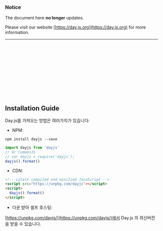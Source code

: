### Notice

The document here **no longer** updates.

Please visit our website [https://day.js.org](https://day.js.org) for more  information.

-------------

<br />
<br />
<br />
<br />
<br />
<br />
<br />
<br />
<br />
<br />

## Installation Guide

Day.js를 가져오는 방법은 여러가지가 있습니다:

- NPM:

```console
npm install dayjs --save
```

```js
import dayjs from 'dayjs'
// Or CommonJS
// var dayjs = require('dayjs');
dayjs().format()
```

- CDN:

```html
<!-- Latest compiled and minified JavaScript -->
<script src="https://unpkg.com/dayjs"></script>
<script>
  dayjs().format()
</script>
```

- 다운 받아 셀프 호스팅:

[https://unpkg.com/dayjs/](https://unpkg.com/dayjs/)에서 Day.js 의 최신버전을 받을 수 있습니다.
